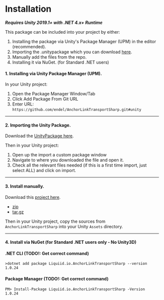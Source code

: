 # Installation

_**Requires Unity 2019.1+ with .NET 4.x+ Runtime**_

This package can be included into your project by either:

1. Installing the package via Unity's Package Manager (UPM) in the editor (recommended).
2. Importing the .unitypackage which you can download [here](https://github.com/orgs/liquiidio/packages?repo_name=AnchorLinkTransportSharp).
3. Manually add the files from the repo.
4. Installing it via NuGet. (for Standard .NET users)

#### 1. Installing via Unity Package Manager (UPM).

In your Unity project:

1. Open the Package Manager Window/Tab
2. Click Add Package From Git URL
3. Enter URL: `https://github.com/endel/AnchorLinkTransportSharp.git#unity`

***

#### 2. Importing the Unity Package.

Download the [UnityPackage here](https://github.com/orgs/liquiidio/packages?repo_name=AnchorLinkTransportSharp).

Then in your Unity project:

1. Open up the import a custom package window
2. Navigate to where you downloaded the file and open it.
3. Check all the relevant files needed (if this is a first time import, just select ALL) and click on import.

***

#### 3. Install manually.

Download this [project here](https://github.com/liquiidio/AnchorLinkTransportSharp/releases).

  * [zip](https://github.com/orgs/liquiidio/packages?repo_name=AnchorLinkTransportSharp)
  * [tar.gz](https://github.com/orgs/liquiidio/packages?repo_name=AnchorLinkTransportSharp)

Then in your Unity project, copy the sources from `AnchorLinkTransportSharp` into your Unity `Assets` directory.

***

#### 4. Install via NuGet (for Standard .NET users only - No Unity3D)

#### .NET CLI (TODO!: Get correct command)

`>dotnet add package Liquiid.io.AnchorLinkTransportSharp --version 1.0.24`

#### Package Manager (TODO!: Get correct command)

`PM> Install-Package Liquiid.io.AnchorLinkTransportSharp -Version 1.0.24`
